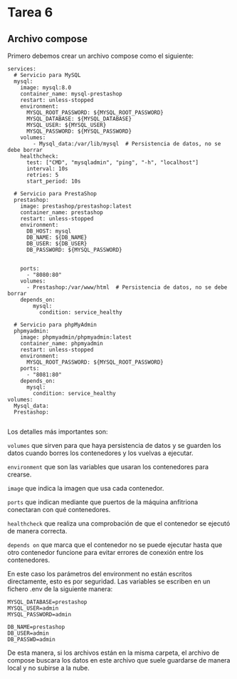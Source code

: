 # Tarea 6

## Archivo compose

Primero debemos crear un archivo compose como el siguiente:
```
services:
  # Servicio para MySQL
  mysql:
    image: mysql:8.0
    container_name: mysql-prestashop
    restart: unless-stopped
    environment:
      MYSQL_ROOT_PASSWORD: ${MYSQL_ROOT_PASSWORD}
      MYSQL_DATABASE: ${MYSQL_DATABASE}
      MYSQL_USER: ${MYSQL_USER}
      MYSQL_PASSWORD: ${MYSQL_PASSWORD}
    volumes:
        - Mysql_data:/var/lib/mysql  # Persistencia de datos, no se debe borrar
    healthcheck:
      test: ["CMD", "mysqladmin", "ping", "-h", "localhost"]
      interval: 10s
      retries: 5
      start_period: 10s

  # Servicio para PrestaShop
  prestashop:
    image: prestashop/prestashop:latest
    container_name: prestashop
    restart: unless-stopped
    environment:
      DB_HOST: mysql
      DB_NAME: ${DB_NAME}
      DB_USER: ${DB_USER}
      DB_PASSWORD: ${MYSQL_PASSWORD}


    ports:
      - "8080:80"
    volumes:
      - Prestashop:/var/www/html  # Persistencia de datos, no se debe borrar
    depends_on:
        mysql:
          condition: service_healthy

  # Servicio para phpMyAdmin
  phpmyadmin:
    image: phpmyadmin/phpmyadmin:latest
    container_name: phpmyadmin
    restart: unless-stopped
    environment:
      MYSQL_ROOT_PASSWORD: ${MYSQL_ROOT_PASSWORD}
    ports:
      - "8081:80"
    depends_on:
      mysql:
        condition: service_healthy
volumes:
  Mysql_data:
  Prestashop:


```
Los detalles más importantes son: 

`volumes` que sirven para que haya persistencia de datos y se guarden los datos cuando borres los contenedores y los vuelvas a ejecutar.

`environment` que son las variables que usaran los contenedores para crearse.

`image` que indica la imagen que usa cada contenedor.

`ports` que indican mediante que puertos de la máquina anfitriona conectaran con qué contenedores.

`healthcheck` que realiza una comprobación de que el contenedor se ejecutó de manera correcta.

`depends on` que marca que el contenedor no se puede ejecutar hasta que otro contenedor funcione para evitar errores de conexión entre los contenedores.

En este caso los parámetros del environment no están escritos directamente, esto es por seguridad. Las variables se escriben en un fichero .env de la siguiente manera:

```MYSQL_ROOT_PASSWORD=admin
MYSQL_DATABASE=prestashop
MYSQL_USER=admin
MYSQL_PASSWORD=admin

DB_NAME=prestashop
DB_USER=admin
DB_PASSWD=admin

```
De esta manera, si los archivos están en la misma carpeta, el archivo de compose buscara los datos en este archivo que suele guardarse de manera local y no subirse a la nube.
